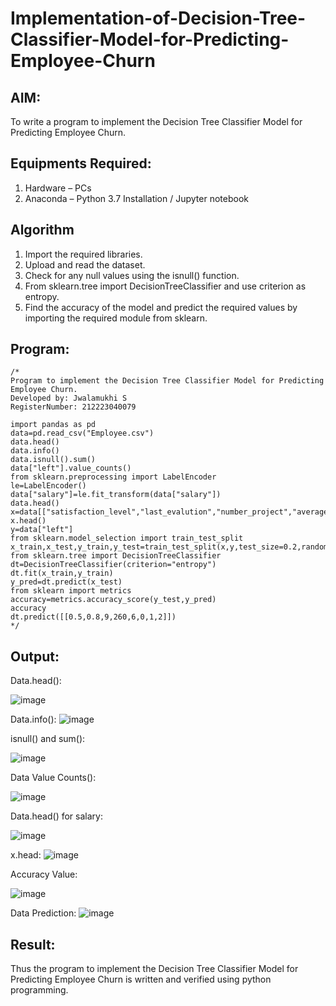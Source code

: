 # Implementation-of-Decision-Tree-Classifier-Model-for-Predicting-Employee-Churn

## AIM:
To write a program to implement the Decision Tree Classifier Model for Predicting Employee Churn.

## Equipments Required:
1. Hardware – PCs
2. Anaconda – Python 3.7 Installation / Jupyter notebook

## Algorithm
1. Import the required libraries.
2. Upload and read the dataset.
3. Check for any null values using the isnull() function.
4. From sklearn.tree import DecisionTreeClassifier and use criterion as entropy.
5. Find the accuracy of the model and predict the required values by importing the required module from sklearn.


## Program:
```
/*
Program to implement the Decision Tree Classifier Model for Predicting Employee Churn.
Developed by: Jwalamukhi S
RegisterNumber: 212223040079

import pandas as pd
data=pd.read_csv("Employee.csv")
data.head()
data.info()
data.isnull().sum()
data["left"].value_counts()
from sklearn.preprocessing import LabelEncoder
le=LabelEncoder()
data["salary"]=le.fit_transform(data["salary"])
data.head()
x=data[["satisfaction_level","last_evalution","number_project","average_montly_hours","time_spend_company","work_accident","promotion_last_5years","salary"]]
x.head()
y=data["left"]
from sklearn.model_selection import train_test_split
x_train,x_test,y_train,y_test=train_test_split(x,y,test_size=0.2,random_state=100)
from sklearn.tree import DecisionTreeClassifier
dt=DecisionTreeClassifier(criterion="entropy")
dt.fit(x_train,y_train)
y_pred=dt.predict(x_test)
from sklearn import metrics
accuracy=metrics.accuracy_score(y_test,y_pred)
accuracy
dt.predict([[0.5,0.8,9,260,6,0,1,2]])
*/
```

## Output:
Data.head():

![image](https://github.com/Jwalamukhi/Implementation-of-Decision-Tree-Classifier-Model-for-Predicting-Employee-Churn/assets/145953628/1ff6d829-2b8f-4fbb-bd47-1c2ad30e9afd)


Data.info():
![image](https://github.com/Jwalamukhi/Implementation-of-Decision-Tree-Classifier-Model-for-Predicting-Employee-Churn/assets/145953628/691cb017-0dc8-4770-80ae-1fb21f85703f)

isnull() and sum():

![image](https://github.com/Jwalamukhi/Implementation-of-Decision-Tree-Classifier-Model-for-Predicting-Employee-Churn/assets/145953628/58ceb990-55f3-4627-acc0-6de668083cff)


Data Value Counts():

![image](https://github.com/Jwalamukhi/Implementation-of-Decision-Tree-Classifier-Model-for-Predicting-Employee-Churn/assets/145953628/8f8667ad-8fca-444a-9147-c0b2edfc5f1c)


Data.head() for salary:

![image](https://github.com/Jwalamukhi/Implementation-of-Decision-Tree-Classifier-Model-for-Predicting-Employee-Churn/assets/145953628/0fcf4431-5b28-4dc9-af77-89ec5349e76b)


x.head:
![image](https://github.com/Jwalamukhi/Implementation-of-Decision-Tree-Classifier-Model-for-Predicting-Employee-Churn/assets/145953628/3fad299a-cc3f-4067-869c-bf1a7acb0a42)


Accuracy Value:

![image](https://github.com/Jwalamukhi/Implementation-of-Decision-Tree-Classifier-Model-for-Predicting-Employee-Churn/assets/145953628/f7a422ea-6fe9-4ae6-8b02-80a50063bdf8)


Data Prediction:
![image](https://github.com/Jwalamukhi/Implementation-of-Decision-Tree-Classifier-Model-for-Predicting-Employee-Churn/assets/145953628/d97e3136-2c84-4940-8aac-36114c4caaac)


## Result:
Thus the program to implement the  Decision Tree Classifier Model for Predicting Employee Churn is written and verified using python programming.
